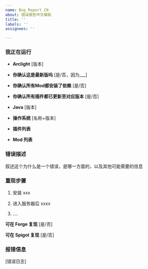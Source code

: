 ```yaml
---
name: Bug Report CN
about: 错误报告中文模板
title: ''
labels: ''
assignees: ''

---
```


<!-- 在这个尖括号中的内容为注释，无需删除 -->
<!-- 提交的信息请不要放在尖括号内，否则是看不到的 -->

<!-- 务必注意！请完整填写以下内容，如果缺少或不够详细可能会让该报告处理优先级降低甚至不处理！ -->

### 我正在运行

* **Arclight** [版本] <!-- 在 Arclight 启动时会打印版本，示例 arclight-1.15.2-1.0.3-SNAPSHOT-9455d03 -->

* **你确认这是最新版吗** [是/否，因为___]
<!-- 最新的构建版本可以在 https://ci.appveyor.com/project/IzzelAliz/arclight/build/artifacts 下载
     你所汇报的问题很可能已经修复
     如果你确实用不了最新版，请简述为什么 -->

* **你确认所有Mod都安装了依赖** [是/否]

* **你确认所有插件都已更新至对应版本** [是/否]
<!-- 市面上大多数整合包，特别是较老版本（1.12.2）的整合包，其自带的插件都无法在高版本环境下运行 -->

* **Java** [版本] <!-- 在命令行中键入 java -version 后可以获取版本 -->

* **操作系统** [名称+版本]

  <!-- 请填写Mod/插件版本，填写后会让该报告处理优先级提高 -->

* **插件列表** <!-- 输入 /plugins 指令 -->

* **Mod 列表** <!-- 输入 /forge mods 指令 -->


### 错误描述

<!-- 请尽可能详细。对于描述，请假设开发者不知道 mod 是干什么的。
     如果可以的话，在安装尽可能少的 mod 的情况下复现它。
     越清楚的描述会让该报告处理优先级提高-->

叙述这个为什么是一个错误，是哪一方面的，以及其他可能需要的信息

### 重现步骤

1. 安装 xxx

2. 进入服务器后 xxxx

3. ....


<!-- 复现用压缩包下载链接: --> <!-- 如果可以请打包(压缩包)所有Mod/插件并上传到谷歌网盘/MEGA上供开发者下载测试，如果提供了该选项。会让该报告于24小时内处理 -->

<!-- 如果这是 Mod 相关的问题，可以帮助我们在仅安装了 Forge 的环境下测试 -->
**可在 Forge 复现** [是/否]

<!-- 如果这是插件相关的问题，可以帮助我们在纯净的 Spigot 环境下测试 -->
**可在 Spigot 复现** [是/否]

### 报错信息

[错误日志]

<!-- 日志位于服务器文件夹的 /logs 目录下，名称为 latest.log -->
<!-- 服务器关闭后，将该文件中内容全部复制，上传至 https://paste.ubuntu.com/ 网站，提交后将链接附在下方即可 -->

<!-- 如果上面的网站打不开，可以将以下几行代码粘贴至 [错误日志]，并将日志文本复制进去

<details><pre>
[日志请粘贴于此处]
</pre></details>

-->